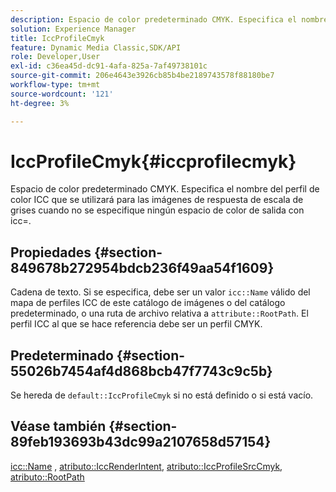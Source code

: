 ```yaml
---
description: Espacio de color predeterminado CMYK. Especifica el nombre del perfil de color ICC que se utilizará para las imágenes de respuesta de escala de grises cuando no se especifique ningún espacio de color de salida con icc=.
solution: Experience Manager
title: IccProfileCmyk
feature: Dynamic Media Classic,SDK/API
role: Developer,User
exl-id: c36ea45d-dc91-4afa-825a-7af49738101c
source-git-commit: 206e4643e3926cb85b4be2189743578f88180be7
workflow-type: tm+mt
source-wordcount: '121'
ht-degree: 3%

---
```


# IccProfileCmyk{#iccprofilecmyk}

Espacio de color predeterminado CMYK. Especifica el nombre del perfil de color ICC que se utilizará para las imágenes de respuesta de escala de grises cuando no se especifique ningún espacio de color de salida con icc=.

## Propiedades {#section-849678b272954bdcb236f49aa54f1609}

Cadena de texto. Si se especifica, debe ser un valor `icc::Name` válido del mapa de perfiles ICC de este catálogo de imágenes o del catálogo predeterminado, o una ruta de archivo relativa a `attribute::RootPath`. El perfil ICC al que se hace referencia debe ser un perfil CMYK.

## Predeterminado {#section-55026b7454af4d868bcb47f7743c9c5b}

Se hereda de `default::IccProfileCmyk` si no está definido o si está vacío.

## Véase también {#section-89feb193693b43dc99a2107658d57154}

[icc::Name](../../../../../ir-api/material-cat/image-rendering-api-ref/c-ir-material-catalog/c-ir-icc-profile-map-reference/r-ir-name-icc.md#reference-7a293ede360e433782575f8f6a562ac2) ,  [atributo::IccRenderIntent](../../../../../ir-api/material-cat/image-rendering-api-ref/c-ir-material-catalog/c-ir-attributes-reference/r-ir-iccrenderintent.md#reference-3b80b7a4c25545a593c5076f318b5c40),  [atributo::IccProfileSrcCmyk](../../../../../ir-api/material-cat/image-rendering-api-ref/c-ir-material-catalog/c-ir-attributes-reference/r-ir-iccprofilesrccmyk.md#reference-0256cae955404ebc92d5d0d1fa095ea2),  [atributo::RootPath](../../../../../ir-api/material-cat/image-rendering-api-ref/c-ir-material-catalog/c-ir-attributes-reference/r-ir-rootpath.md#reference-a4d7c96b62e14fcbad1740c702f160f3)
